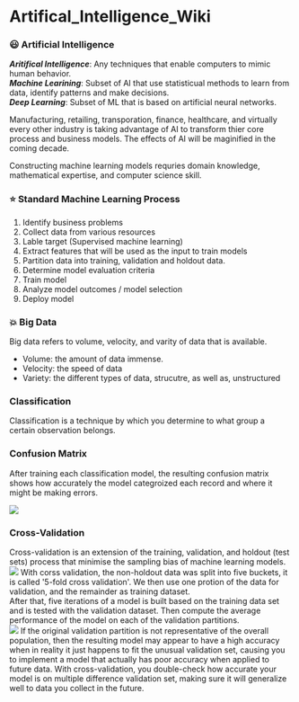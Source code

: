# Artifical_Intelligence_Wiki

### :smiley: Artificial Intelligence

***Aritifical Intelligence***: Any techniques that enable computers to mimic human behavior.<br>
***Machine Learining***: Subset of AI that use statisticual methods to learn from data, identify patterns and make decisions. <br>
***Deep Learning***: Subset of ML that is based on artificial neural networks.<br>

Manufacturing, retailing, transporation, finance, healthcare, and virtually every other industry is taking advantage of AI to transform thier core process and business models. The effects of AI will be maginified in the coming decade. <br>

Constructing machine learning models requries domain knowledge, mathematical expertise, and computer science skill.

### :star: Standard Machine Learning Process
1. Identify business problems
2. Collect data from various resources
3. Lable target (Supervised machine learning)
4. Extract features that will be used as the input to train models
5. Partition data into training, validation and holdout data.
6. Determine model evaluation criteria
7. Train model
8. Analyze model outcomes / model selection
9. Deploy model

### :boom: Big Data
Big data refers to volume, velocity, and varity of data that is available.
* Volume: the amount of data immense.
* Velocity: the speed of data
* Variety: the different types of data, strucutre, as well as, unstructured

### Classification
Classification is a technique by which you determine to what group a certain observation belongs.

### Confusion Matrix
After training each classification model, the resulting confusion matrix shows how accurately the model categroized each record and where it might be making errors.

<img src = 'https://miro.medium.com/max/356/1*Z54JgbS4DUwWSknhDCvNTQ.png'>

### Cross-Validation
Cross-validation is an extension of the training, validation, and holdout (test sets) process that minimise the sampling bias of machine learning models. <br>
<img src='https://3gp10c1vpy442j63me73gy3s-wpengine.netdna-ssl.com/wp-content/uploads/2018/03/Screen-Shot-2018-03-22-at-1.22.04-PM.png'>
With corss validation, the non-holdout data was split into five buckets, it is called '5-fold cross validation'. We then use one protion of the data for validation, and the remainder as training dataset. <br>
After that, five iterations of a model is built based on the training data set and is tested with the validation dataset. Then compute the average performance of the model on each of the validation partitions. <br>
<img src='https://3gp10c1vpy442j63me73gy3s-wpengine.netdna-ssl.com/wp-content/uploads/2018/03/Screen-Shot-2018-03-21-at-4.26.53-PM.png'>
If the original validation partition is not representative of the overall population, then the resulting model may appear to have a high accuracy when in reality it just happens to fit the unusual validation set, causing you to implement a model that actually has poor accuracy when applied to future data. With cross-validation, you double-check how accurate your model is on multiple difference validation set, making sure it will generalize well to data you collect in the future. <br>
